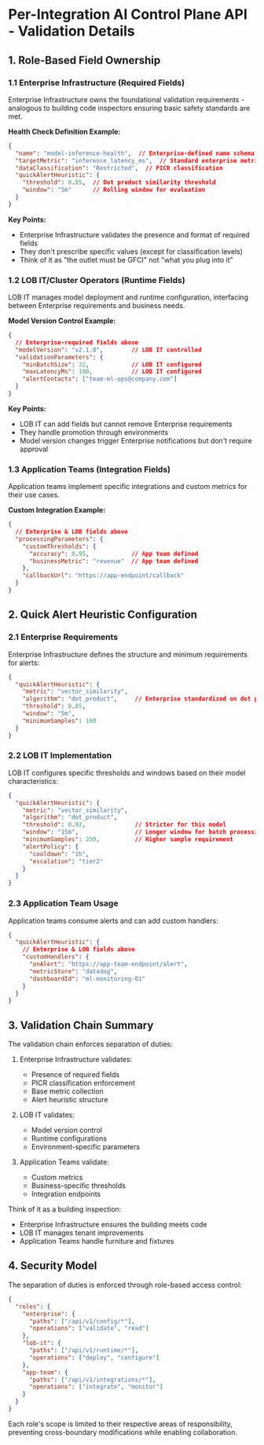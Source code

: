 # Per-Integration AI Control Plane API - Validation Details

## 1. Role-Based Field Ownership 

### 1.1 Enterprise Infrastructure (Required Fields)
Enterprise Infrastructure owns the foundational validation requirements - analogous to building code inspectors ensuring basic safety standards are met.

**Health Check Definition Example:**
```json
{
  "name": "model-inference-health",  // Enterprise-defined name schema
  "targetMetric": "inference_latency_ms",  // Standard enterprise metric
  "dataClassification": "Restricted",  // PICR classification
  "quickAlertHeuristic": {
    "threshold": 0.85,  // Dot product similarity threshold
    "window": "5m"      // Rolling window for evaluation
  }
}
```

**Key Points:**
- Enterprise Infrastructure validates the presence and format of required fields
- They don't prescribe specific values (except for classification levels)
- Think of it as "the outlet must be GFCI" not "what you plug into it"

### 1.2 LOB IT/Cluster Operators (Runtime Fields)
LOB IT manages model deployment and runtime configuration, interfacing between Enterprise requirements and business needs.

**Model Version Control Example:**
```json
{
  // Enterprise-required fields above
  "modelVersion": "v2.1.0",        // LOB IT controlled
  "validationParameters": {
    "minBatchSize": 32,            // LOB IT configured
    "maxLatencyMs": 100,           // LOB IT configured
    "alertContacts": ["team-ml-ops@company.com"]
  }
}
```

**Key Points:**
- LOB IT can add fields but cannot remove Enterprise requirements
- They handle promotion through environments
- Model version changes trigger Enterprise notifications but don't require approval

### 1.3 Application Teams (Integration Fields)
Application teams implement specific integrations and custom metrics for their use cases.

**Custom Integration Example:**
```json
{
  // Enterprise & LOB fields above
  "processingParameters": {
    "customThresholds": {
      "accuracy": 0.95,            // App team defined
      "businessMetric": "revenue"  // App team defined
    },
    "callbackUrl": "https://app-endpoint/callback"
  }
}
```

## 2. Quick Alert Heuristic Configuration

### 2.1 Enterprise Requirements
Enterprise Infrastructure defines the structure and minimum requirements for alerts:

```json
{
  "quickAlertHeuristic": {
    "metric": "vector_similarity",
    "algorithm": "dot_product",     // Enterprise standardized on dot product
    "threshold": 0.85,
    "window": "5m",
    "minimumSamples": 100
  }
}
```

### 2.2 LOB IT Implementation
LOB IT configures specific thresholds and windows based on their model characteristics:

```json
{
  "quickAlertHeuristic": {
    "metric": "vector_similarity",
    "algorithm": "dot_product",
    "threshold": 0.92,              // Stricter for this model
    "window": "15m",                // Longer window for batch processing
    "minimumSamples": 250,          // Higher sample requirement
    "alertPolicy": {
      "cooldown": "1h",
      "escalation": "tier2"
    }
  }
}
```

### 2.3 Application Team Usage
Application teams consume alerts and can add custom handlers:

```json
{
  "quickAlertHeuristic": {
    // Enterprise & LOB fields above
    "customHandlers": {
      "onAlert": "https://app-team-endpoint/alert",
      "metricStore": "datadog",
      "dashboardId": "ml-monitoring-01"
    }
  }
}
```

## 3. Validation Chain Summary

The validation chain enforces separation of duties:

1. Enterprise Infrastructure validates:
   - Presence of required fields
   - PICR classification enforcement
   - Base metric collection
   - Alert heuristic structure

2. LOB IT validates:
   - Model version control
   - Runtime configurations
   - Environment-specific parameters

3. Application Teams validate:
   - Custom metrics
   - Business-specific thresholds
   - Integration endpoints

Think of it as a building inspection:
- Enterprise Infrastructure ensures the building meets code
- LOB IT manages tenant improvements
- Application Teams handle furniture and fixtures

## 4. Security Model

The separation of duties is enforced through role-based access control:

```json
{
  "roles": {
    "enterprise": {
      "paths": ["/api/v1/config/*"],
      "operations": ["validate", "read"]
    },
    "lob-it": {
      "paths": ["/api/v1/runtime/*"],
      "operations": ["deploy", "configure"]
    },
    "app-team": {
      "paths": ["/api/v1/integrations/*"],
      "operations": ["integrate", "monitor"]
    }
  }
}
```

Each role's scope is limited to their respective areas of responsibility, preventing cross-boundary modifications while enabling collaboration.